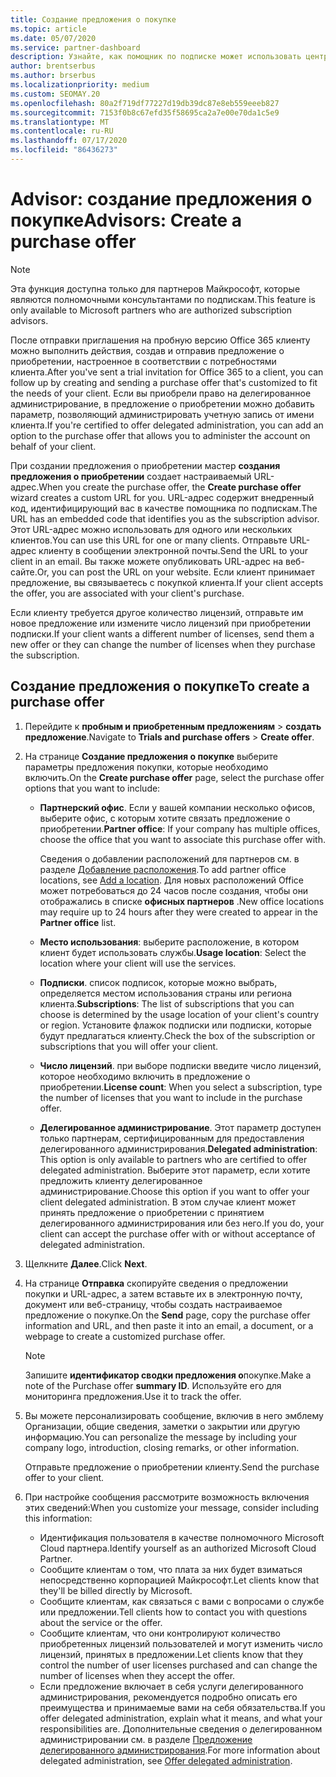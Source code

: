 ```yaml
---
title: Создание предложения о покупке
ms.topic: article
ms.date: 05/07/2020
ms.service: partner-dashboard
description: Узнайте, как помощник по подписке может использовать центр партнеров для создания предложения о приобретении и настраиваемого URL-адреса для включения в пробные приглашения по Office 365.
author: brentserbus
ms.author: brserbus
ms.localizationpriority: medium
ms.custom: SEOMAY.20
ms.openlocfilehash: 80a2f719df77227d19db39dc87e8eb559eeeb827
ms.sourcegitcommit: 7153f0b8c67efd35f58695ca2a7e00e70da1c5e9
ms.translationtype: MT
ms.contentlocale: ru-RU
ms.lasthandoff: 07/17/2020
ms.locfileid: "86436273"
---
```

# <a name="advisors-create-a-purchase-offer"></a><span data-ttu-id="08bed-103">Advisor: создание предложения о покупке</span><span class="sxs-lookup"><span data-stu-id="08bed-103">Advisors: Create a purchase offer</span></span>

> [!NOTE]
> <span data-ttu-id="08bed-104">Эта функция доступна только для партнеров Майкрософт, которые являются полномочными консультантами по подпискам.</span><span class="sxs-lookup"><span data-stu-id="08bed-104">This feature is only available to Microsoft partners who are authorized subscription advisors.</span></span>

<span data-ttu-id="08bed-105">После отправки приглашения на пробную версию Office 365 клиенту можно выполнить действия, создав и отправив предложение о приобретении, настроенное в соответствии с потребностями клиента.</span><span class="sxs-lookup"><span data-stu-id="08bed-105">After you've sent a trial invitation for Office 365 to a client, you can follow up by creating and sending a purchase offer that's customized to fit the needs of your client.</span></span> <span data-ttu-id="08bed-106">Если вы приобрели право на делегированное администрирование, в предложение о приобретении можно добавить параметр, позволяющий администрировать учетную запись от имени клиента.</span><span class="sxs-lookup"><span data-stu-id="08bed-106">If you're certified to offer delegated administration, you can add an option to the purchase offer that allows you to administer the account on behalf of your client.</span></span>

<span data-ttu-id="08bed-107">При создании предложения о приобретении мастер **создания предложения о приобретении** создает настраиваемый URL-адрес.</span><span class="sxs-lookup"><span data-stu-id="08bed-107">When you create the purchase offer, the **Create purchase offer** wizard creates a custom URL for you.</span></span> <span data-ttu-id="08bed-108">URL-адрес содержит внедренный код, идентифицирующий вас в качестве помощника по подпискам.</span><span class="sxs-lookup"><span data-stu-id="08bed-108">The URL has an embedded code that identifies you as the subscription advisor.</span></span> <span data-ttu-id="08bed-109">Этот URL-адрес можно использовать для одного или нескольких клиентов.</span><span class="sxs-lookup"><span data-stu-id="08bed-109">You can use this URL for one or many clients.</span></span> <span data-ttu-id="08bed-110">Отправьте URL-адрес клиенту в сообщении электронной почты.</span><span class="sxs-lookup"><span data-stu-id="08bed-110">Send the URL to your client in an email.</span></span> <span data-ttu-id="08bed-111">Вы также можете опубликовать URL-адрес на веб-сайте.</span><span class="sxs-lookup"><span data-stu-id="08bed-111">Or, you can post the URL on your website.</span></span> <span data-ttu-id="08bed-112">Если клиент принимает предложение, вы связываетесь с покупкой клиента.</span><span class="sxs-lookup"><span data-stu-id="08bed-112">If your client accepts the offer, you are associated with your client's purchase.</span></span>

<span data-ttu-id="08bed-113">Если клиенту требуется другое количество лицензий, отправьте им новое предложение или измените число лицензий при приобретении подписки.</span><span class="sxs-lookup"><span data-stu-id="08bed-113">If your client wants a different number of licenses, send them a new offer or they can change the number of licenses when they purchase the subscription.</span></span>

## <a name="to-create-a-purchase-offer"></a><span data-ttu-id="08bed-114">Создание предложения о покупке</span><span class="sxs-lookup"><span data-stu-id="08bed-114">To create a purchase offer</span></span>

1. <span data-ttu-id="08bed-115">Перейдите к **пробным и приобретенным предложениям**  >  **создать предложение**.</span><span class="sxs-lookup"><span data-stu-id="08bed-115">Navigate to **Trials and purchase offers** > **Create offer**.</span></span>

2. <span data-ttu-id="08bed-116">На странице **Создание предложения о покупке** выберите параметры предложения покупки, которые необходимо включить.</span><span class="sxs-lookup"><span data-stu-id="08bed-116">On the **Create purchase offer** page, select the purchase offer options that you want to include:</span></span>

    - <span data-ttu-id="08bed-117">**Партнерский офис**. Если у вашей компании несколько офисов, выберите офис, с которым хотите связать предложение о приобретении.</span><span class="sxs-lookup"><span data-stu-id="08bed-117">**Partner office**: If your company has multiple offices, choose the office that you want to associate this purchase offer with.</span></span>

        <span data-ttu-id="08bed-118">Сведения о добавлении расположений для партнеров см. в разделе [Добавление расположения](manage-locations.md).</span><span class="sxs-lookup"><span data-stu-id="08bed-118">To add partner office locations, see [Add a location](manage-locations.md).</span></span> <span data-ttu-id="08bed-119">Для новых расположений Office может потребоваться до 24 часов после создания, чтобы они отображались в списке **офисных партнеров** .</span><span class="sxs-lookup"><span data-stu-id="08bed-119">New office locations may require up to 24 hours after they were created to appear in the **Partner office** list.</span></span>

    - <span data-ttu-id="08bed-120">**Место использования**: выберите расположение, в котором клиент будет использовать службы.</span><span class="sxs-lookup"><span data-stu-id="08bed-120">**Usage location**: Select the location where your client will use the services.</span></span>
    - <span data-ttu-id="08bed-121">**Подписки**. список подписок, которые можно выбрать, определяется местом использования страны или региона клиента.</span><span class="sxs-lookup"><span data-stu-id="08bed-121">**Subscriptions**: The list of subscriptions that you can choose is determined by the usage location of your client's country or region.</span></span> <span data-ttu-id="08bed-122">Установите флажок подписки или подписки, которые будут предлагаться клиенту.</span><span class="sxs-lookup"><span data-stu-id="08bed-122">Check the box of the subscription or subscriptions that you will offer your client.</span></span>
    - <span data-ttu-id="08bed-123">**Число лицензий**. при выборе подписки введите число лицензий, которое необходимо включить в предложение о приобретении.</span><span class="sxs-lookup"><span data-stu-id="08bed-123">**License count**: When you select a subscription, type the number of licenses that you want to include in the purchase offer.</span></span>
    - <span data-ttu-id="08bed-124">**Делегированное администрирование**. Этот параметр доступен только партнерам, сертифицированным для предоставления делегированного администрирования.</span><span class="sxs-lookup"><span data-stu-id="08bed-124">**Delegated administration**: This option is only available to partners who are certified to offer delegated administration.</span></span> <span data-ttu-id="08bed-125">Выберите этот параметр, если хотите предложить клиенту делегированное администрирование.</span><span class="sxs-lookup"><span data-stu-id="08bed-125">Choose this option if you want to offer your client delegated administration.</span></span> <span data-ttu-id="08bed-126">В этом случае клиент может принять предложение о приобретении с принятием делегированного администрирования или без него.</span><span class="sxs-lookup"><span data-stu-id="08bed-126">If you do, your client can accept the purchase offer with or without acceptance of delegated administration.</span></span>

3. <span data-ttu-id="08bed-127">Щелкните **Далее**.</span><span class="sxs-lookup"><span data-stu-id="08bed-127">Click **Next**.</span></span>

4. <span data-ttu-id="08bed-128">На странице **Отправка** скопируйте сведения о предложении покупки и URL-адрес, а затем вставьте их в электронную почту, документ или веб-страницу, чтобы создать настраиваемое предложение о покупке.</span><span class="sxs-lookup"><span data-stu-id="08bed-128">On the **Send** page, copy the purchase offer information and URL, and then paste it into an email, a document, or a webpage to create a customized purchase offer.</span></span>

    > [!NOTE]
    > <span data-ttu-id="08bed-129">Запишите **идентификатор сводки предложения о**покупке.</span><span class="sxs-lookup"><span data-stu-id="08bed-129">Make a note of the Purchase offer **summary ID**.</span></span> <span data-ttu-id="08bed-130">Используйте его для мониторинга предложения.</span><span class="sxs-lookup"><span data-stu-id="08bed-130">Use it to track the offer.</span></span>

5. <span data-ttu-id="08bed-131">Вы можете персонализировать сообщение, включив в него эмблему Организации, общие сведения, заметки о закрытии или другую информацию.</span><span class="sxs-lookup"><span data-stu-id="08bed-131">You can personalize the message by including your company logo, introduction, closing remarks, or other information.</span></span>

    <span data-ttu-id="08bed-132">Отправьте предложение о приобретении клиенту.</span><span class="sxs-lookup"><span data-stu-id="08bed-132">Send the purchase offer to your client.</span></span>

6. <span data-ttu-id="08bed-133">При настройке сообщения рассмотрите возможность включения этих сведений:</span><span class="sxs-lookup"><span data-stu-id="08bed-133">When you customize your message, consider including this information:</span></span>

    - <span data-ttu-id="08bed-134">Идентификация пользователя в качестве полномочного Microsoft Cloud партнера.</span><span class="sxs-lookup"><span data-stu-id="08bed-134">Identify yourself as an authorized Microsoft Cloud Partner.</span></span>
    - <span data-ttu-id="08bed-135">Сообщите клиентам о том, что плата за них будет взиматься непосредственно корпорацией Майкрософт.</span><span class="sxs-lookup"><span data-stu-id="08bed-135">Let clients know that they'll be billed directly by Microsoft.</span></span>
    - <span data-ttu-id="08bed-136">Сообщите клиентам, как связаться с вами с вопросами о службе или предложении.</span><span class="sxs-lookup"><span data-stu-id="08bed-136">Tell clients how to contact you with questions about the service or the offer.</span></span>
    - <span data-ttu-id="08bed-137">Сообщите клиентам, что они контролируют количество приобретенных лицензий пользователей и могут изменить число лицензий, принятых в предложении.</span><span class="sxs-lookup"><span data-stu-id="08bed-137">Let clients know that they control the number of user licenses purchased and can change the number of licenses when they accept the offer.</span></span>
    - <span data-ttu-id="08bed-138">Если предложение включает в себя услуги делегированного администрирования, рекомендуется подробно описать его преимущества и принимаемые вами на себя обязательства.</span><span class="sxs-lookup"><span data-stu-id="08bed-138">If you offer delegated administration, explain what it means, and what your responsibilities are.</span></span> <span data-ttu-id="08bed-139">Дополнительные сведения о делегированном администрировании см. в разделе [Предложение делегированного администрирования](customers-revoke-admin-privileges.md).</span><span class="sxs-lookup"><span data-stu-id="08bed-139">For more information about delegated administration, see [Offer delegated administration](customers-revoke-admin-privileges.md).</span></span>
